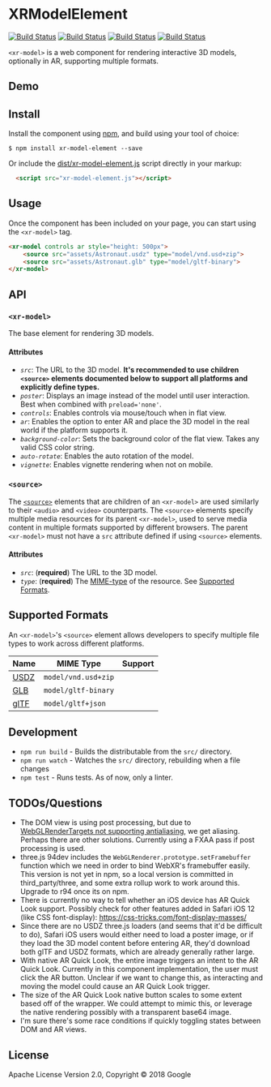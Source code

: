 # XRModelElement

[![Build Status](http://img.shields.io/travis/google/xr-model-element.svg?style=flat-square)](https://travis-ci.org/google/xr-model-element)
[![Build Status](http://img.shields.io/npm/v/xr-model-element.svg?style=flat-square)](https://www.npmjs.org/package/xr-model-element)
[![Build Status](http://img.shields.io/npm/dt/xr-model-element.svg?style=flat-square)](https://www.npmjs.org/package/xr-model-element)
[![Build Status](http://img.shields.io/npm/l/xr-model-element.svg?style=flat-square)](https://www.npmjs.org/package/xr-model-element)


`<xr-model>` is a web component for rendering interactive 3D models, optionally in AR,
supporting multiple formats.

## Demo

## Install

Install the component using [npm](https://www.npmjs.com/), and build using your tool of choice:

```
$ npm install xr-model-element --save
```

Or include the [dist/xr-model-element.js](dist/xr-model-element.js) script directly in your markup:

```html
  <script src="xr-model-element.js"></script>
```

## Usage

Once the component has been included on your page, you can start using the
`<xr-model>` tag.

```html
<xr-model controls ar style="height: 500px">
    <source src="assets/Astronaut.usdz" type="model/vnd.usd+zip">
    <source src="assets/Astronaut.glb" type="model/gltf-binary">
</xr-model>
```

## API

### `<xr-model>`

The base element for rendering 3D models.

#### Attributes

* *`src`*: The URL to the 3D model. **It's recommended to use children `<source>` elements documented below to support all platforms and explicitly define types.**
* *`poster`*: Displays an image instead of the model until user interaction. Best when combined with `preload='none'`.
* *`controls`*: Enables controls via mouse/touch when in flat view.
* *`ar`*: Enables the option to enter AR and place the 3D model in the real world if the platform supports it.
* *`background-color`*: Sets the background color of the flat view. Takes any valid CSS color string.
* *`auto-rotate`*: Enables the auto rotation of the model.
* *`vignette`*: Enables vignette rendering when not on mobile.

### `<source>`

The [`<source>`](https://developer.mozilla.org/en-US/docs/Web/HTML/Element/source)
elements that are children of an `<xr-model>` are used similarly to their `<audio>` and `<video>`
counterparts. The `<source>` elements specify multiple media resources for its parent
`<xr-model>`, used to serve media content in multiple formats supported by different browsers.
The parent `<xr-model>` must not have a `src` attribute defined if using `<source>` elements.

#### Attributes

* *`src`*: (**required**) The URL to the 3D model.
* *`type`*: (**required**) The [MIME-type](https://tools.ietf.org/html/rfc4281) of the resource. See [Supported Formats](#supported-formats).

## Supported Formats

An `<xr-model>`'s `<source>` element allows developers to specify multiple file types to work
across different platforms.

| Name | MIME Type | Support
| --- | --- | --- |
| [USDZ] | `model/vnd.usd+zip` |
| [GLB] | `model/gltf-binary` |
| [glTF] | `model/gltf+json` |

## Development

* `npm run build` - Builds the distributable from the `src/` directory.
* `npm run watch` - Watches the `src/` directory, rebuilding when a file changes
* `npm test` - Runs tests. As of now, only a linter.

## TODOs/Questions

* The DOM view is using post processing, but due to [WebGLRenderTargets not supporting antialiasing](https://github.com/mrdoob/three.js/issues/568), we get aliasing. Perhaps there are other solutions. Currently using a FXAA pass if post processing is used.
* three.js 94dev includes the `WebGLRenderer.prototype.setFramebuffer` function which we need in order to bind WebXR's framebuffer easily. This version is not yet in npm, so a local version is committed in third_party/three, and some extra rollup work to work around this. Upgrade to r94 once its on npm.
* There is currently no way to tell whether an iOS device has AR Quick Look support. Possibly check for other features added in Safari iOS 12 (like CSS font-display): https://css-tricks.com/font-display-masses/
* Since there are no USDZ three.js loaders (and seems that it'd be difficult to do), Safari iOS users would either need to load a poster image, or if they load the 3D model content before entering AR, they'd download both glTF and USDZ formats, which are already generally rather large.
* With native AR Quick Look, the entire image triggers an intent to the AR Quick Look. Currently in this component implementation, the user must click the AR button. Unclear if we want to change this, as interacting and moving the model could cause an AR Quick Look trigger.
* The size of the AR Quick Look native button scales to some extent based off of the wrapper. We could attempt to mimic this, or leverage the native rendering possibly with a transparent base64 image.
* I'm sure there's some race conditions if quickly toggling states between DOM and AR views.

## License

Apache License Version 2.0, Copyright © 2018 Google

[USDZ]: https://graphics.pixar.com/usd/docs/Usdz-File-Format-Specification.html
[glTF]: https://github.com/KhronosGroup/glTF/tree/master/specification/2.0
[glb]: https://github.com/KhronosGroup/glTF/tree/master/specification/2.0#glb-file-format-specification
